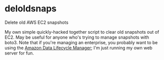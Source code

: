 # deloldsnaps
Delete old AWS EC2 snapshots

My own simple quickly-hacked together script to clear old snapshots out of EC2. May be useful for anyone who's 
trying to manage snapshots with boto3. Note that if you're managing an enterprise, you probably want to be using
the [Amazon Data Lifecycle Manager](https://docs.aws.amazon.com/AWSEC2/latest/UserGuide/snapshot-lifecycle.html);
I'm just running my own web server for fun.
